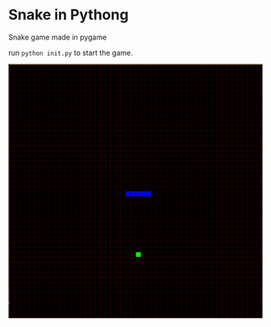 # Snake in Pythong

Snake game made in pygame

run ```python init.py``` to start the game.

![Snake](./images/Naamloos.png)
